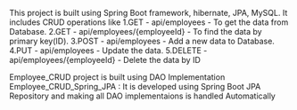 This project is built using Spring Boot framework, hibernate, JPA, MySQL.
It includes CRUD operations like
    1.GET    -  api/employees - To get the data from Database.
    2.GET    -  api/employees/{employeeId} - To find the data by primary key(ID).
    3.POST   -  api/employees - Add a new data to Database.
    4.PUT    -  api/employees - Update the data.
    5.DELETE -  api/employees/{employeeId} - Delete the data by ID

Employee_CRUD project is built using DAO Implementation
Employee_CRUD_Spring_JPA : It is developed using Spring Boot JPA Repository and making all DAO implementaions is handled Automatically
